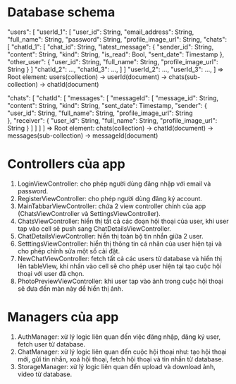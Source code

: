 # Database schema

"users": [
    "userId_1": [
        "user_id": String,
        "email_address": String,
        "full_name": String,
        "password": String,
        "profile_image_url": String,
        "chats": [
            "chatId_1": [
                "chat_id": String,
                "latest_message": {
                    "sender_id": String,
                    "content": String,
                    "kind": String,
                    "is_read": Bool,
                    "sent_date": Timestamp
                },
                "other_user": {
                    "user_id": String,
                    "full_name": String,
                    "profile_image_url": String 
                }
            ]
            "chatId_2": ...,
            "chatId_3": ...,
        ]
    ]
    "userId_2": ...,
    "userId_3": ...,
]
=> Root element: users(collection) -> userId(document) -> chats(sub-collection) -> chatId(document)

"chats": [
    "chatId": [
        "messages": [
            "messageId": [
                "message_id": String,
                "content": String,
                "kind": String,
                "sent_date": Timestamp,
                "sender": {
                    "user_id": String,
                    "full_name": String,
                    "profile_image_url": String  
                },
                "receiver": {
                    "user_id": String,
                    "full_name": String,
                    "profile_image_url": String 
                }
            ]
        ]
    ]
]
=> Root element: chats(collection) -> chatId(document) -> messages(sub-collection) -> messageId(document)


# Controllers của app
1. LoginViewController: cho phép người dùng đăng nhập với email và password.
2. RegisterViewController: cho phép người dùng đăng ký account.
3. MainTabbarViewController: chứa 2 view controller chính của app (ChatsViewController và SettingsViewController).
4. ChatsViewController: hiển thị tất cả các đoạn hội thoại của user, khi user tap vào cell sẽ push sang 
ChatDetailsViewController.
5. ChatDetailsViewController: hiển thị toàn bộ tin nhắn giữa 2 user.   
6. SetttingsViewController: hiển thị thông tin cá nhân của user hiện tại và cho phép chỉnh sửa một số cài đặt.
7. NewChatViewController: fetch tất cả các users từ database và hiển thị lên tableView, khi nhấn vào cell sẽ cho phép 
user hiện tại tạo cuộc hội thoại với user đã chọn.  
8. PhotoPreviewViewController: khi user tap vào ảnh trong cuộc hội thoại sẽ đưa đến màn này để hiển thị ảnh.

# Managers của app
1. AuthManager: xử lý logic liên quan đến việc đăng nhập, đăng ký user, fetch user từ database.
2. ChatManager: xử lý logic liên quan đến cuộc hội thoại như: tạo hội thoại mới, gửi tin nhắn, xoá hội thoại, fetch hội thoại và tin 
nhắn từ database.
3. StorageManager: xử lý logic liên quan đến upload và download ảnh, video từ database.
